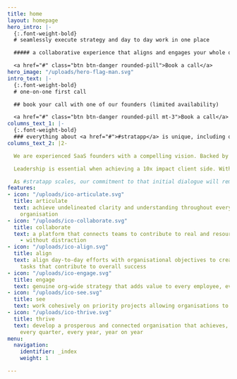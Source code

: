 ```yaml
---
title: home
layout: homepage
hero_intro: |-
  {:.font-weight-bold}
  # seamlessly execute strategy and day to day work in one place

  ##### a collaborative experience that aligns and engages your whole organisation

  <a href="#" class="btn btn-danger rounded-pill">Book a call</a>
hero_image: "/uploads/hero-flag-man.svg"
intro_text: |-
  {:.font-weight-bold}
  # one-on-one first call

  ## book your call with one of our founders (limited availability)

  <a href="#" class="btn btn-danger rounded-pill mt-3">Book a call</a>
columns_text_1: |-
  {:.font-weight-bold}
  ### everything about <a href="#">#stratapp</a> is unique, including our approach to first contact, knowledge sharing, onboarding, coaching, support and referrals'
columns_text_2: |2-

  We are experienced SaaS founders with a compelling vision. Backed by industry leaders who are serious about achieving and utilising the full potential of their current and future workforce.

  Leadership is essential when achieving a 10x impact client side. With that in mind, we’d like to personally invite you to a first call with one of our founders.

  As #stratapp scales, our commitment to that initial dialogue will remain at our core - We will continue to make direct CEO/CXO to founder communication a priority by joining the back end of first calls and follow up sessions for leadership teams.
features:
- icon: "/uploads/ico-articulate.svg"
  title: articulate
  text: achieve undelineated clarity and understanding throughout every tier of your
    organisation
- icon: "/uploads/ico-collaborate.svg"
  title: collaborate
  text: a platform that connects teams to contribute to real and resource worthy outcomes
    - without distraction
- icon: "/uploads/ico-align.svg"
  title: align
  text: align day-to-day efforts with organisational objectives to creating meaningful
    tasks that contribute to overall success
- icon: "/uploads/ico-engage.svg"
  title: engage
  text: genuine org-wide strategy that adds value to every employee, every day
- icon: "/uploads/ico-see.svg"
  title: see
  text: work cohesively on priority projects allowing organisations to move forward
- icon: "/uploads/ico-thrive.svg"
  title: thrive
  text: develop a prosperous and connected organisation that achieves, every day,
    every quarter, every year, year on year
menu:
  navigation:
    identifier: _index
    weight: 1

---
```


